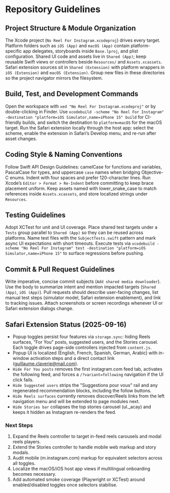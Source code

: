 # Repository Guidelines

## Project Structure & Module Organization
The Xcode project (`No Reel For Instagram.xcodeproj`) drives every target. Platform folders such as `iOS (App)` and `macOS (App)` contain platform-specific app delegates, storyboards inside `Base.lproj`, and plist configuration. Shared UI code and assets live in `Shared (App)`; keep reusable Swift views or controllers beside `Resources/` and `Assets.xcassets`. Safari extension sources sit in `Shared (Extension)` with platform wrappers in `iOS (Extension)` and `macOS (Extension)`. Group new files in these directories so the project navigator mirrors the filesystem.

## Build, Test, and Development Commands
Open the workspace with `xed "No Reel For Instagram.xcodeproj"` or by double-clicking in Finder. Use `xcodebuild -scheme "No Reel For Instagram" -destination "platform=iOS Simulator,name=iPhone 15" build` for CI-friendly builds, and switch the destination to `platform=macOS` for the macOS target. Run the Safari extension locally through the host app: select the scheme, enable the extension in Safari’s Develop menu, and re-run after asset changes.

## Coding Style & Naming Conventions
Follow Swift API Design Guidelines: camelCase for functions and variables, PascalCase for types, and uppercase `case` names when bridging Objective-C enums. Indent with four spaces and prefer 120-character lines. Run Xcode’s `Editor > Format > Re-Indent` before committing to keep brace placement uniform. Keep assets named with lower_snake_case to match references inside `Assets.xcassets`, and store localized strings under `Resources`.

## Testing Guidelines
Adopt XCTest for unit and UI coverage. Place shared test targets under a `Tests` group parallel to `Shared (App)` so they can be reused across platforms. Name test files with the `SubjectTests.swift` pattern and mark async UI expectations with short timeouts. Execute tests via `xcodebuild -scheme "No Reel For Instagram" test -destination "platform=iOS Simulator,name=iPhone 15"` to surface regressions before pushing.

## Commit & Pull Request Guidelines
Write imperative, concise commit subjects (`Add shared media downloader`). Use the body to summarize intent and mention impacted targets (`Shared (App)`, `iOS (App)`). Pull requests should describe user-facing changes, list manual test steps (simulator model, Safari extension enablement), and link to tracking issues. Attach screenshots or screen recordings whenever UI or Safari extension dialogs change.

## Safari Extension Status (2025-09-16)
- Popup toggles persist four features via `storage.sync`: hiding Reels surfaces, "For You" posts, suggested users, and the Stories carousel. Each toggle drives page-side controllers injected from `content.js`.
- Popup UI is localized (English, French, Spanish, German, Arabic) with in-window activation steps and a direct contact link (guillaume.claverie@mail.com).
- `Hide For You posts` removes the first instagram.com feed tab, activates the following feed, and forces a `/?variant=following` navigation if the UI click fails.
- `Hide Suggested users` strips the "Suggestions pour vous" rail and any regenerated recommendation blocks, including the follow buttons.
- `Hide Reels surfaces` currently removes discover/Reels links from the left navigation menu and will be extended to page modules next.
- `Hide Stories bar` collapses the top stories carousel (ul._acay) and keeps it hidden as Instagram re-renders the feed.

### Next Steps
1. Expand the Reels controller to target in-feed reels carousels and modal reels players.
2. Extend the Stories controller to handle mobile web markup and story modals.
3. Audit mobile (m.instagram.com) markup for equivalent selectors across all toggles.
4. Localize the macOS/iOS host app views if multilingual onboarding becomes necessary.
5. Add automated smoke coverage (Playwright or XCTest) around enabled/disabled toggles once selectors stabilise.

